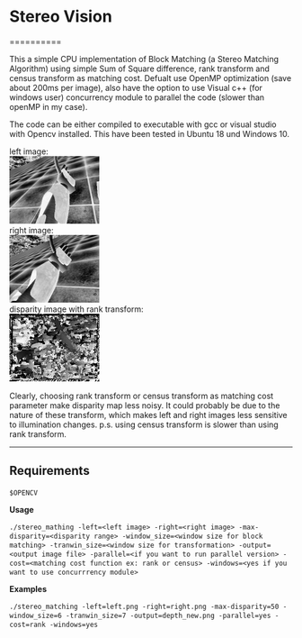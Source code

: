 # Stereo Vision  
==========

This a simple CPU implementation of Block Matching (a Stereo Matching Algorithm) using simple Sum of Square difference, rank transform and census transform as matching cost. Defualt use OpenMP optimization (save about 200ms per image), also have the option to use Visual c++ (for windows user) concurrency module to parallel the code (slower than openMP in my case).   

The code can be either compiled to executable with gcc or visual studio with Opencv installed. This have been tested in Ubuntu 18 und Windows 10.    

left image:  
![image](left.png)  
right image:  
![image](right.png)  
disparity image with rank transform:  
![image](output.png)  

Clearly, choosing rank transform or census transform as matching cost parameter make disparity map less noisy. It could probably be due to the nature of these transform, which makes left and right images less sensitive to illumination changes. p.s. using census transform is slower than using rank transform. 

---
## Requirements

    $OPENCV

**Usage**

    ./stereo_mathing -left=<left image> -right=<right image> -max-disparity=<disparity range> -window_size=<window size for block matching> -tranwin_size=<window size for transformation> -output=<output image file> -parallel=<if you want to run parallel version> -cost=<matching cost function ex: rank or census> -windows=<yes if you want to use concurrrency module>

**Examples**

    ./stereo_matching -left=left.png -right=right.png -max-disparity=50 -window_size=6 -tranwin_size=7 -output=depth_new.png -parallel=yes -cost=rank -windows=yes


